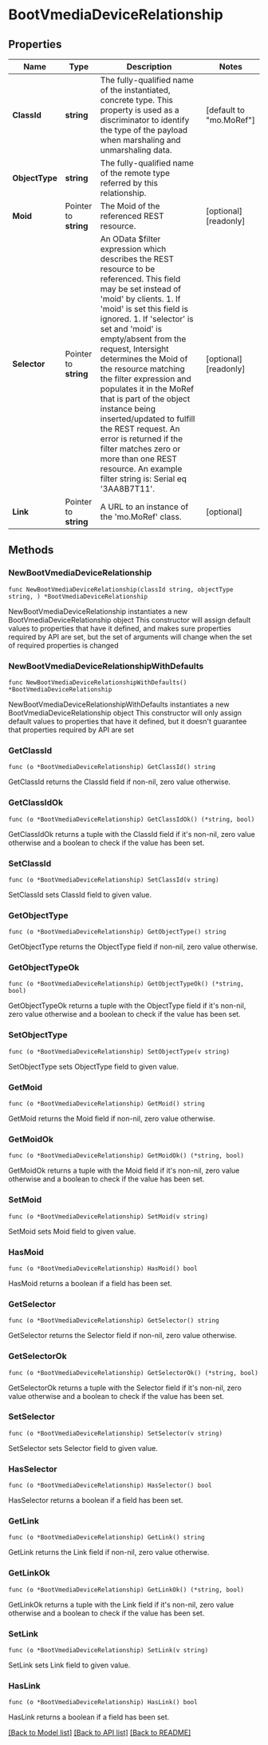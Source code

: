 # BootVmediaDeviceRelationship

## Properties

Name | Type | Description | Notes
------------ | ------------- | ------------- | -------------
**ClassId** | **string** | The fully-qualified name of the instantiated, concrete type. This property is used as a discriminator to identify the type of the payload when marshaling and unmarshaling data. | [default to "mo.MoRef"]
**ObjectType** | **string** | The fully-qualified name of the remote type referred by this relationship. | 
**Moid** | Pointer to **string** | The Moid of the referenced REST resource. | [optional] [readonly] 
**Selector** | Pointer to **string** | An OData $filter expression which describes the REST resource to be referenced. This field may be set instead of &#39;moid&#39; by clients. 1. If &#39;moid&#39; is set this field is ignored. 1. If &#39;selector&#39; is set and &#39;moid&#39; is empty/absent from the request, Intersight determines the Moid of the resource matching the filter expression and populates it in the MoRef that is part of the object instance being inserted/updated to fulfill the REST request. An error is returned if the filter matches zero or more than one REST resource. An example filter string is: Serial eq &#39;3AA8B7T11&#39;. | [optional] [readonly] 
**Link** | Pointer to **string** | A URL to an instance of the &#39;mo.MoRef&#39; class. | [optional] 

## Methods

### NewBootVmediaDeviceRelationship

`func NewBootVmediaDeviceRelationship(classId string, objectType string, ) *BootVmediaDeviceRelationship`

NewBootVmediaDeviceRelationship instantiates a new BootVmediaDeviceRelationship object
This constructor will assign default values to properties that have it defined,
and makes sure properties required by API are set, but the set of arguments
will change when the set of required properties is changed

### NewBootVmediaDeviceRelationshipWithDefaults

`func NewBootVmediaDeviceRelationshipWithDefaults() *BootVmediaDeviceRelationship`

NewBootVmediaDeviceRelationshipWithDefaults instantiates a new BootVmediaDeviceRelationship object
This constructor will only assign default values to properties that have it defined,
but it doesn't guarantee that properties required by API are set

### GetClassId

`func (o *BootVmediaDeviceRelationship) GetClassId() string`

GetClassId returns the ClassId field if non-nil, zero value otherwise.

### GetClassIdOk

`func (o *BootVmediaDeviceRelationship) GetClassIdOk() (*string, bool)`

GetClassIdOk returns a tuple with the ClassId field if it's non-nil, zero value otherwise
and a boolean to check if the value has been set.

### SetClassId

`func (o *BootVmediaDeviceRelationship) SetClassId(v string)`

SetClassId sets ClassId field to given value.


### GetObjectType

`func (o *BootVmediaDeviceRelationship) GetObjectType() string`

GetObjectType returns the ObjectType field if non-nil, zero value otherwise.

### GetObjectTypeOk

`func (o *BootVmediaDeviceRelationship) GetObjectTypeOk() (*string, bool)`

GetObjectTypeOk returns a tuple with the ObjectType field if it's non-nil, zero value otherwise
and a boolean to check if the value has been set.

### SetObjectType

`func (o *BootVmediaDeviceRelationship) SetObjectType(v string)`

SetObjectType sets ObjectType field to given value.


### GetMoid

`func (o *BootVmediaDeviceRelationship) GetMoid() string`

GetMoid returns the Moid field if non-nil, zero value otherwise.

### GetMoidOk

`func (o *BootVmediaDeviceRelationship) GetMoidOk() (*string, bool)`

GetMoidOk returns a tuple with the Moid field if it's non-nil, zero value otherwise
and a boolean to check if the value has been set.

### SetMoid

`func (o *BootVmediaDeviceRelationship) SetMoid(v string)`

SetMoid sets Moid field to given value.

### HasMoid

`func (o *BootVmediaDeviceRelationship) HasMoid() bool`

HasMoid returns a boolean if a field has been set.

### GetSelector

`func (o *BootVmediaDeviceRelationship) GetSelector() string`

GetSelector returns the Selector field if non-nil, zero value otherwise.

### GetSelectorOk

`func (o *BootVmediaDeviceRelationship) GetSelectorOk() (*string, bool)`

GetSelectorOk returns a tuple with the Selector field if it's non-nil, zero value otherwise
and a boolean to check if the value has been set.

### SetSelector

`func (o *BootVmediaDeviceRelationship) SetSelector(v string)`

SetSelector sets Selector field to given value.

### HasSelector

`func (o *BootVmediaDeviceRelationship) HasSelector() bool`

HasSelector returns a boolean if a field has been set.

### GetLink

`func (o *BootVmediaDeviceRelationship) GetLink() string`

GetLink returns the Link field if non-nil, zero value otherwise.

### GetLinkOk

`func (o *BootVmediaDeviceRelationship) GetLinkOk() (*string, bool)`

GetLinkOk returns a tuple with the Link field if it's non-nil, zero value otherwise
and a boolean to check if the value has been set.

### SetLink

`func (o *BootVmediaDeviceRelationship) SetLink(v string)`

SetLink sets Link field to given value.

### HasLink

`func (o *BootVmediaDeviceRelationship) HasLink() bool`

HasLink returns a boolean if a field has been set.


[[Back to Model list]](../README.md#documentation-for-models) [[Back to API list]](../README.md#documentation-for-api-endpoints) [[Back to README]](../README.md)


